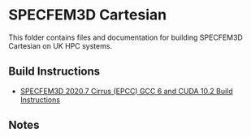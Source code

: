 SPECFEM3D Cartesian
===================

This folder contains files and documentation for building SPECFEM3D Cartesian on UK HPC systems.

Build Instructions
------------------

* [SPECFEM3D 2020.7 Cirrus (EPCC) GCC 6 and CUDA 10.2 Build Instructions](Cirrus_2020.7_gcc6_cuda10.2.md)

Notes
-----

